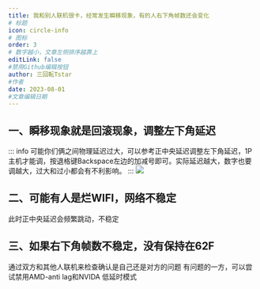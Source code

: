 ```yaml
---
title: 我和别人联机很卡，经常发生瞬移现象，有的人右下角帧数还会变化
# 标题
icon: circle-info
# 图标
order: 3
# 数字越小，文章左侧排序越靠上
editLink: false
#禁用Github编辑按钮
author: 三回転Tstar
#作者
date: 2023-08-01
#文章编辑日期
---
```


## **一、瞬移现象就是回滚现象，调整左下角延迟**
::: info
可能你们俩之间物理延迟过大，可以参考正中央延迟调整左下角延迟，1P主机才能调，按退格键Backspace左边的加减号即可。实际延迟越大，数字也要调越大，过大和过小都会有不利影响。
:::
![](https://img.514.live/img/202308011417441.png)

## **二、可能有人是烂WIFI，网络不稳定**

此时正中央延迟会频繁跳动，不稳定

## **三、如果右下角帧数不稳定，没有保持在62F**

通过双方和其他人联机来检查确认是自己还是对方的问题
有问题的一方，可以尝试禁用AMD-anti lag和NVIDA 低延时模式

